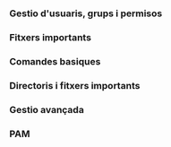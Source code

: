 ### Gestio d'usuaris, grups i permisos


### Fitxers importants
### Comandes basiques
### Directoris i fitxers importants
### Gestio avançada
### PAM
